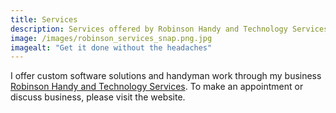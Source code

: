 ```yaml
---
title: Services
description: Services offered by Robinson Handy and Technology Services
image: /images/robinson_services_snap.png.jpg
imagealt: "Get it done without the headaches"
---
```


I offer custom software solutions and handyman work through my business
<a href="https://rhtservices.net" target="_blank">Robinson Handy and Technology Services</a>. To 
make an appointment or discuss business, please visit the website.
